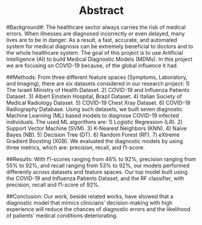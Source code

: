 <h1 align='center'> Abstract </h1>

#Background#: The healthcare sector always carries the risk of medical errors. When illnesses are diagnosed incorrectly or even delayed, many lives are to be in danger. As a result, a fast, accurate, and automated system for medical diagnosis can be extremely beneficial to doctors and to the whole healthcare system. The goal of this project is to use Artificial Intelligence (AI) to build Medical Diagnostic Models (MDMs). In this project we are focusing on COVID-19 because, of the global influence it had.

##Methods: From three different feature spaces (Symptoms, Laboratory, and Imaging), there are six datasets considered in our research project: 1) The Israeli Ministry of Health Dataset. 2) COVID-19 and Influenza Patients Dataset. 3) Albert Einstein Hospital, Brazil Dataset. 4) Italian Society of Medical Radiology Dataset. 5) COVID-19 Chest Xray Dataset. 6) COVID-19 Radiography Database. Using such datasets, we built seven diagnostic Machine Learning (ML) based models to diagnose COVID-19 infected individuals. The used ML algorithms are: 1) Logistic Regression (LR). 2) Support Vector Machine (SVM). 3) K-Nearest Neighbors (KNN). 4) Naïve Bayes (NB). 5) Decision Tree (DT). 6) Random Forest (RF). 7) eXtreme Gradient Boosting (XGB). We evaluated the diagnostic models by using three metrics, which are: precision, recall, and f1-score.

##Results: With f1-scores ranging from 46% to 92%, precision ranging from 55% to 92%, and recall ranging from 53% to 92%, our models performed differently across datasets and feature spaces. Our top model built using the COVID-19 and Influenza Patients Dataset, and the RF classifier, with precision, recall and f1-score of 92%.

##Conclusion: Our work, beside related works, have showed that a diagnostic model that mimics clinicians' decision-making with high experience will reduce the chances of diagnostic errors and the likelihood of patients' medical conditions deteriorating.
